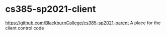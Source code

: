 # cs385-sp2021-client
https://github.com/BlackburnCollege/cs385-sp2021-parent
A place for the client control code

